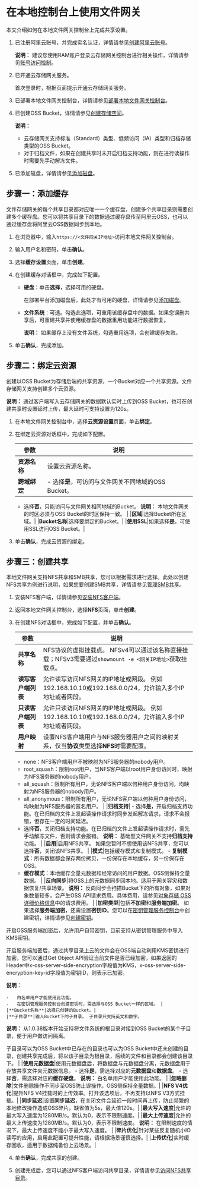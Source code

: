 # 在本地控制台上使用文件网关

本文介绍如何在本地文件网关控制台上完成共享设置。

1.  已注册阿里云账号，并完成实名认证，详情请参见[创建阿里云账号](https://www.alibabacloud.com/help/zh/doc-detail/50482.html)。

    **说明：** 建议您使用RAM账户登录云存储网关控制台进行相关操作，详情请参见[账号访问控制](/intl.zh-CN/最佳实践/账号访问控制.md)。

2.  已开通云存储网关服务。

    首次登录时，根据页面提示开通云存储网关服务。

3.  已部署本地文件网关控制台，详情请参见[部署本地文件网关控制台](/intl.zh-CN/本地控制台用户指南/文件网关/部署本地文件网关控制台.md)。
4.  已创建OSS Bucket，详情请参见[创建存储空间](/intl.zh-CN/快速入门/控制台快速入门/创建存储空间.md)。

    **说明：**

    -   云存储网关支持标准（Standard）类型、低频访问（IA）类型和归档存储类型的OSS Bucket。
    -   对于归档文件，如果在创建共享时未开启归档支持功能，则在进行读操作时需要先手动解冻文件。
5.  已添加磁盘，详情请参见[添加磁盘](/intl.zh-CN/本地控制台用户指南/文件网关/添加磁盘.md)。

## 步骤一：添加缓存

文件存储网关的每个共享目录都对应唯一一个缓存盘，创建多个共享目录则需要创建多个缓存盘。您可以将共享目录下的数据通过缓存盘传至阿里云OSS，也可以通过缓存盘将阿里云OSS数据同步到本地。

1.  在浏览器中，输入`https://<文件网关IP地址>`访问本地文件网关控制台。

2.  输入用户名和密码，单击**确认**。

3.  选择**缓存设置**页面，单击**创建**。

4.  在创建缓存对话框中，完成如下配置。

    -   **硬盘**：单击**选择**，选择可用的硬盘。

        在部署平台添加磁盘后，此处才有可用的硬盘，详情请参见[添加磁盘](/intl.zh-CN/本地控制台用户指南/文件网关/添加磁盘.md)。

    -   **文件系统**：可选。勾选此选项，可重用该缓存盘中的数据。如果您误删共享后，可重建共享并使用缓存盘的数据重用功能进行数据恢复。

        **说明：** 如果缓存上没有文件系统，勾选重用选项，会创建缓存失败。

5.  单击**确认**，完成添加。


## 步骤二：绑定云资源

创建以OSS Bucket为存储后端的共享资源，一个Bucket对应一个共享资源。文件存储网关支持创建多个云资源。

**说明：** 通过客户端写入云存储网关的数据默认实时上传到OSS Bucket，也可在创建共享时设置延时上传，最大延时可支持设置为120s。

1.  在本地文件网关控制台中，选择**云资源设置**页面，单击**绑定**。

2.  在绑定云资源对话框中，完成如下配置。

    |参数|说明|
    |--|--|
    |**资源名称**|设置云资源名称。|
    |**跨域绑定**|    -   选择**是**，可访问与文件网关不同地域的OSS Bucket。
    -   选择**否**，只能访问与文件网关相同地域的Bucket。
 **说明：** 本地文件网关的时区必须与OSS Bucket的时区保持一致。 |
    |**区域**|选择Bucket所在区域。|
    |**Bucket名称**|选择要绑定的Bucket。|
    |**使用SSL**|如果选择**是**，可使用SSL访问OSS Bucket。|

3.  单击**确认**，完成云资源的绑定。


## 步骤三：创建共享

本地文件网关支持NFS共享和SMB共享，您可以根据需求进行选择。此处以创建NFS共享为例进行说明，如果您要创建SMB共享，详情请参见[管理SMB共享](/intl.zh-CN/本地控制台用户指南/文件网关/管理SMB共享.md)。

1.  安装NFS客户端，详情请参见[安装NFS客户端](/intl.zh-CN/本地控制台用户指南/文件网关/管理NFS共享.md)。

2.  返回本地文件网关控制台，选择**NFS**页面，单击**创建**。

3.  在创建NFS对话框中，完成如下配置，并单击**确认**。

    |参数|说明|
    |--|--|
    |**共享名称**|NFS协议的虚拟挂载点。 NFSv4可以通过该名称直接挂载；NFSv3需要通过`showmount -e <网关IP地址>`获取挂载点。 |
    |**读写客户端列表**|允许读写访问NFS网关的IP地址或网段。 例如192.168.10.10或192.168.0.0/24，允许输入多个IP地址或者网段。 |
    |**只读客户端列表**|允许只读访问NFS网关的IP地址或网段。 例如192.168.10.10或192.168.0.0/24，允许输入多个IP地址或者网段。 |
    |**用户映射**|设置NFS客户端用户与NFS服务器用户之间的映射关系，仅当**协议**类型选择**NFS**时需要配置。

     -   none：NFS客户端用户不被映射为NFS服务器的nobody用户。
    -   root\_squash：限制root用户，当NFS客户端以root用户身份访问时，映射为NFS服务器的nobody用户。
    -   all\_squash：限制所有用户，无论NFS客户端以何种用户身份访问，均映射为NFS服务器的nobody用户。
    -   all\_anonymous：限制所有用户，无论NFS客户端以何种用户身份访问，均映射为NFS服务器的匿名用户。 |
    |**归档支持**|    -   选择**是**，开启归档支持功能。在已归档的文件上发起读操作请求时同步发起解冻请求，请求不会报错，但存在一定的时间延迟。
    -   选择**否**，关闭归档支持功能。在已归档的文件上发起读操作请求时，需先手动解冻文件，否则请求会报错。
 **说明：** 基础型文件网关不支持**归档支持**功能。 |
    |**启用**|启用NFS共享。 如果您暂时不想使用该NFS共享，您可以选择**否**，关闭该NFS共享。 |
    |**模式**|包括缓存模式和复制模式。     -   **复制模式**：所有数据都会保存两份拷贝，一份保存在本地缓存，另一份保存在OSS。
    -   **缓存模式**：本地缓存全量元数据和经常访问的用户数据。OSS侧保持全量数据。 |
    |**反向同步**|将OSS上的元数据同步回本地。适用于网关容灾和数据恢复/共享场景。 **说明：** 反向同步会扫描Bucket下的所有对象，如果对象数量较多，会产生OSS API请求费用。具体费用，请参见[对象存储 OSS 详细价格信息](https://www.aliyun.com/price/product?spm=a2c4g.11186623.2.26.18277b55Ki5BVd#/oss/detail)中的请求费用。 |
    |**加密类型**|包括**不加密**和**服务端加密**。 如果选择**服务端加密**，还需设置**密钥ID**。您可以在[密钥管理服务控制台](https://kms.console.aliyun.com/)中创建密钥，详情请参见[创建密钥]()。

 开启OSS服务端加密后，允许用户自带密钥，目前支持从密钥管理服务中导入KMS密钥。

 开启服务端加密后，通过共享目录上云的文件会在OSS端自动利用KMS密钥进行加密。您可以通过Get Object API验证当前文件是否已经加密，如果返回的Header中x-oss-server-side-encryption字段值为KMS，x-oss-server-side-encryption-key-id字段值为密钥ID，则表示已加密。

 **说明：**

    -   白名单用户才能使用此功能。
    -   在密钥管理服务控制台创建密钥时，需选择与OSS Bucket一样的区域。 |
    |**Bucket名称**|选择已创建的Bucket。|
    |**子目录**|输入Bucket下的子目录。 子目录只支持英文和数字。

 **说明：** 从1.0.38版本开始支持将文件系统的根目录对接到OSS Bucket的某个子目录，便于用户做访问隔离。

子目录可以为OSS Bucket中已存在的目录也可以为OSS Bucket中还未创建的目录，创建共享完成后，将以该子目录为根目录，后续的文件和目录都会创建该目录下。 |
    |**使用元数据盘**|使用元数据盘后，将数据盘与元数据盘分离，元数据盘用于存放共享文件夹元数据信息。     -   选择**是**，需选择对应的**元数据盘**和**数据盘**。
    -   选择**否**，需选择对应的**缓存硬盘**。
 **说明：** 白名单用户才能使用此功能。 |
    |**忽略删除**|文件删除操作不同步至OSS防止误操作。OSS侧保持全量数据。|
    |**NFS V4优化**|提升NFS V4挂载时的上传效率。打开该选项后，不再支持以NFS V3方式挂载。|
    |**同步延迟**|设置**同步延迟**，在关闭文件会延迟一段时间再上传，防止频繁的本地修改操作造成OSS碎片。缺省值为5s，最大值120s。|
    |**最大写入速度**|允许的最大写入速度为1280MB/s。默认为0，表示不限制速度。|
    |**最大上传速度**|允许的最大上传速度为1280MB/s。默认为0，表示不限制速度。 **说明：** 在限制速度的情况下，最大上传速度不能小于最大写入速度。 |
    |**碎片优化**|针对某些反复随机小IO读写的应用，启用此配置可提升性能，请根据场景谨慎选择。|
    |**上传优化**|实时缓存回收，适用于数据纯备份上云场景。|

4.  单击**确认**，完成共享的创建。

5.  创建完成后，您可以通过NFS客户端访问共享目录，详情请参见[访问NFS共享目录](/intl.zh-CN/本地控制台用户指南/文件网关/访问共享目录/访问NFS共享目录.md)。


